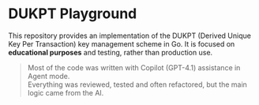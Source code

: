 # DUKPT Playground

This repository provides an implementation of the DUKPT (Derived Unique Key Per Transaction) key
management scheme in Go. It is focused on **educational purposes** and testing, rather than production use.

> Most of the code was written with Copilot (GPT-4.1) assistance in Agent mode.  
> Everything was reviewed, tested and often refactored, but the main logic came from the AI.
